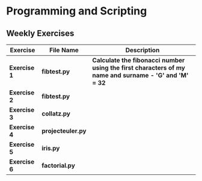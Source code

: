 # Programming and Scripting
## Weekly Exercises

Exercise|File Name|Description
--------|---------|-----------
**Exercise 1**|**fibtest.py**|**Calculate the fibonacci number using the first characters of my name and surname - 'G' and 'M' = 32**
**Exercise 2**|**fibtest.py**|
**Exercise 3**|**collatz.py**|
**Exercise 4**|**projecteuler.py**|
**Exercise 5**|**iris.py**|
**Exercise 6**|**factorial.py**|
